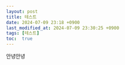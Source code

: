 ```yaml
---
layout: post
title: 테스트
date: 2024-07-09 23:18 +0900
last_modified_at: 2024-07-09 23:30:25 +0900
tags: [테스트]
toc:  true
---
```


 안녕안녕
